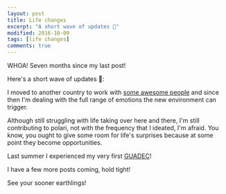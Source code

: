 ```yaml
---
layout: post
title: Life changes
excerpt: "A short wave of updates 🌊"
modified: 2016-10-09
tags: [life changes]
comments: true
---
```

<p> WHOA! Seven months since my last post! </p>
<p> Here's a short wave of updates 🌊:</p>
<p> I moved to another country to work with <a href="https://bakkenbaeck.com/" title="B&B">some awesome people</a> and since then 
I'm dealing with the full range of emotions the new environment can trigger.</p>
<p>Although still struggling with life taking over here and there, I'm still contributing to polari,
not with the frequency that I ideated, I'm afraid.
You know, you ought to give some room for life's surprises because at some point they become opportunities.</p>
<p>Last summer I experienced my very first <a href="https://2016.guadec.org/">GUADEC</a>!</p>
<p>I have a few more posts coming, hold tight!</p>
<p>See your sooner earthlings!</p>
